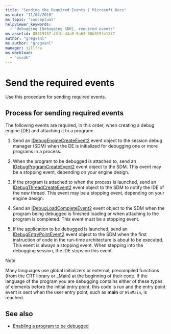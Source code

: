 ```yaml
---
title: "Sending the Required Events | Microsoft Docs"
ms.date: "11/04/2016"
ms.topic: "conceptual"
helpviewer_keywords:
  - "debugging [Debugging SDK], required events"
ms.assetid: 08319157-43fb-44a9-9a63-50b919fe1377
author: "gregvanl"
ms.author: "gregvanl"
manager: jillfra
ms.workload:
  - "vssdk"
---
```

# Send the required events
Use this procedure for sending required events.

## Process for sending required events
 The following events are required, in this order, when creating a debug engine (DE) and attaching it to a program:

1. Send an [IDebugEngineCreateEvent2](../../extensibility/debugger/reference/idebugenginecreateevent2.md) event object to the session debug manager (SDM) when the DE is initialized for debugging one or more programs in a process.

2. When the program to be debugged is attached to, send an [IDebugProgramCreateEvent2](../../extensibility/debugger/reference/idebugprogramcreateevent2.md) event object to the SDM. This event may be a stopping event, depending on your engine design.

3. If the program is attached to when the process is launched, send an [IDebugThreadCreateEvent2](../../extensibility/debugger/reference/idebugthreadcreateevent2.md) event object to the SDM to notify the IDE of the new thread. This event may be a stopping event, depending on your engine design.

4. Send an [IDebugLoadCompleteEvent2](../../extensibility/debugger/reference/idebugloadcompleteevent2.md) event object to the SDM when the program being debugged is finished loading or when attaching to the program is completed. This event must be a stopping event.

5. If the application to be debugged is launched, send an [IDebugEntryPointEvent2](../../extensibility/debugger/reference/idebugentrypointevent2.md) event object to the SDM when the first instruction of code in the run-time architecture is about to be executed. This event is always a stopping event. When stepping into the debugging session, the IDE stops on this event.

> [!NOTE]
>  Many languages use global initializers or external, precompiled functions (from the CRT library or _Main) at the beginning of their code. If the language of the program you are debugging contains either of these types of elements before the initial entry point, this code is run and the entry point event is sent when the user entry point, such as **main** or `WinMain`, is reached.

## See also
- [Enabling a program to be debugged](../../extensibility/debugger/enabling-a-program-to-be-debugged.md)